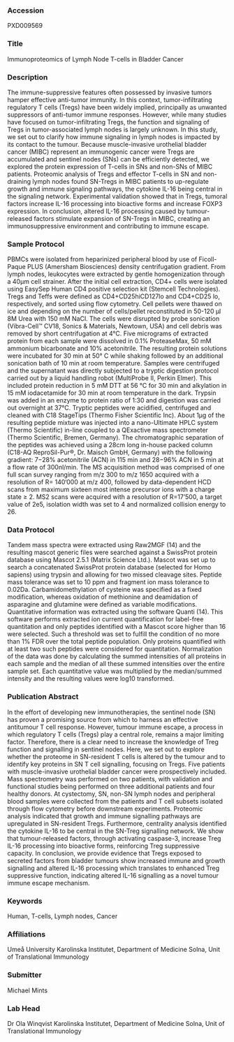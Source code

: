 ### Accession
PXD009569

### Title
Immunoproteomics of Lymph Node T-cells in Bladder Cancer

### Description
The immune-suppressive features often possessed by invasive tumors hamper effective anti-tumor immunity. In this context, tumor-infiltrating regulatory T cells (Tregs) have been widely implied, principally as unwanted suppressors of anti-tumor immune responses. However, while many studies have focused on tumor-infiltrating Tregs, the function and signaling of Tregs in tumor-associated lymph nodes is largely unknown. In this study, we set out to clarify how immune signaling in lymph nodes is impacted by its contact to the tumour. Because muscle-invasive urothelial bladder cancer (MIBC) represent an immunogenic cancer were Tregs are accumulated and sentinel nodes (SNs) can be efficiently detected, we explored the protein expression of T-cells in SNs and non-SNs of MIBC patients. Proteomic analysis of Tregs and effector T-cells in SN and non-draining lymph nodes found SN-Tregs in MIBC patients to up-regulate growth and immune signaling pathways, the cytokine IL-16 being central in the signaling network. Experimental validation showed that in Tregs, tumoral factors increase IL-16 processing into bioactive forms and increase FOXP3 expression. In conclusion, altered IL-16 processing caused by tumour-released factors stimulate expansion of SN-Tregs in MIBC, creating an immunosuppressive environment and contributing to immune escape.

### Sample Protocol
PBMCs were isolated from heparinized peripheral blood by use of Ficoll-Paque PLUS (Amersham Biosciences) density centrifugation gradient. From lymph nodes, leukocytes were extracted by gentle homogenization through a 40µm cell strainer. After the initial cell extraction, CD4+ cells were isolated using EasySep Human CD4 positive selection kit (Stemcell Technologies). Tregs and Teffs were defined as CD4+CD25hiCD127lo and CD4+CD25 lo, respectively, and sorted using flow cytometry. Cell pellets were thawed on ice and depending on the number of cells/pellet reconstituted in 50-120 μl 8M Urea with 150 mM NaCl. The cells were disrupted by probe sonication (Vibra-Cell™ CV18, Sonics & Materials, Newtown, USA) and cell debris was removed by short centrifugation at 4°C. Five micrograms of extracted protein from each sample were dissolved in 0.1% ProteaseMax, 50 mM ammonium bicarbonate and 10% acetonitrile. The resulting protein solutions were incubated for 30 min at 50° C while shaking followed by an additional sonication bath of 10 min at room temperature. Samples were centrifuged and the supernatant was directly subjected to a tryptic digestion protocol carried out by a liquid handling robot (MultiProbe II, Perkin Elmer). This included protein reduction in 5 mM DTT at 56 °C for 30 min and alkylation in 15 mM iodacetamide for 30 min at room temperature in the dark. Trypsin was added in an enzyme to protein ratio of 1:30 and digestion was carried out overnight at 37°C.  Tryptic peptides were acidified, centrifuged and cleaned with C18 StageTips (Thermo Fisher Scientific Inc). About 1μg of the resulting peptide mixture was injected into a nano-Ultimate HPLC system (Thermo Scientific) in-line coupled to a QExactive mass spectrometer (Thermo Scientific, Bremen, Germany). The chromatographic separation of the peptides was achieved using a 28cm long in-house packed column (C18-AQ ReproSil-Pur®, Dr. Maisch GmbH, Germany) with the following gradient: 7−28% acetonitrile (ACN) in 115 min and 28−96% ACN in 5 min at a flow rate of 300nl/min.   The MS acquisition method was comprised of one full scan survey ranging from m/z 300 to m/z 1650 acquired with a resolution of R= 140‘000 at m/z 400, followed by data-dependent HCD scans from maximum sixteen most intense precursor ions with a charge state ≥ 2. MS2 scans were acquired with a resolution of R=17’500, a target value of 2e5, isolation width was set to 4 and normalized collision energy to 26.

### Data Protocol
Tandem mass spectra were extracted using Raw2MGF (14) and the resulting mascot generic files were searched against a SwissProt protein database using Mascot 2.5.1 (Matrix Science Ltd.). Mascot was set up to search a concatenated SwissProt protein database (selected for Homo sapiens) using trypsin and allowing for two missed cleavage sites. Peptide mass tolerance was set to 10 ppm and fragment ion mass tolerance to 0.02Da. Carbamidomethylation of cysteine was specified as a fixed modification, whereas oxidation of methionine and deamidation of asparagine and glutamine were defined as variable modifications.   Quantitative information was extracted using the software Quanti (14). This software performs extracted ion current quantification for label-free quantitation and only peptides identified with a Mascot score higher than 16 were selected. Such a threshold was set to fulfill the condition of no more than 1% FDR over the total peptide population. Only proteins quantified with at least two such peptides were considered for quantitation. Normalization of the data was done by calculating the summed intensities of all proteins in each sample and the median of all these summed intensities over the entire sample set. Each quantitative value was multiplied by the median/summed intensity and the resulting values were log10 transformed.

### Publication Abstract
In the effort of developing new immunotherapies, the sentinel node (SN) has proven a promising source from which to harness an effective antitumour T cell response. However, tumour immune escape, a process in which regulatory T cells (Tregs) play a central role, remains a major limiting factor. Therefore, there is a clear need to increase the knowledge of Treg function and signalling in sentinel nodes. Here, we set out to explore whether the proteome in SN-resident T cells is altered by the tumour and to identify key proteins in SN T cell signalling, focusing on Tregs. Five patients with muscle-invasive urothelial bladder cancer were prospectively included. Mass spectrometry was performed on two patients, with validation and functional studies being performed on three additional patients and four healthy donors. At cystectomy, SN, non-SN lymph nodes and peripheral blood samples were collected from the patients and T cell subsets isolated through flow cytometry before downstream experiments. Proteomic analysis indicated that growth and immune signalling pathways are upregulated in SN-resident Tregs. Furthermore, centrality analysis identified the cytokine IL-16 to be central in the SN-Treg signalling network. We show that tumour-released factors, through activating caspase-3, increase Treg IL-16 processing into bioactive forms, reinforcing Treg suppressive capacity. In conclusion, we provide evidence that Tregs exposed to secreted factors from bladder tumours show increased immune and growth signalling and altered IL-16 processing which translates to enhanced Treg suppressive function, indicating altered IL-16 signalling as a novel tumour immune escape mechanism.

### Keywords
Human, T-cells, Lymph nodes, Cancer

### Affiliations
Umeå University
Karolinska Institutet, Department of Medicine Solna, Unit of Translational Immunology

### Submitter
Michael Mints

### Lab Head
Dr Ola Winqvist
Karolinska Institutet, Department of Medicine Solna, Unit of Translational Immunology


